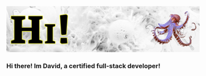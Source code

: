 ![](https://github.com/DavidJFigueroa/DavidJFigueroa/blob/main/assets/GithubHeader1.png)

### Hi there! Im David, a certified full-stack developer!
